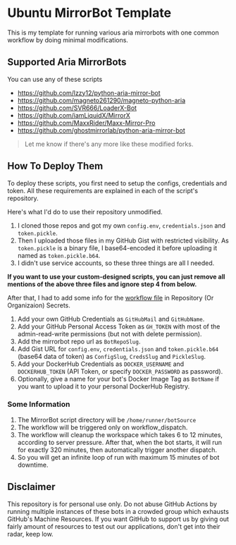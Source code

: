 # Ubuntu MirrorBot Template

This is my template for running various aria mirrorbots with one common workflow by doing minimal modifications.

## Supported Aria MirrorBots

You can use any of these scripts

- https://github.com/lzzy12/python-aria-mirror-bot
- https://github.com/magneto261290/magneto-python-aria
- https://github.com/SVR666/LoaderX-Bot
- https://github.com/iamLiquidX/MirrorX
- https://github.com/MaxxRider/Maxx-Mirror-Pro
- https://github.com/ghostmirrorlab/python-aria-mirror-bot

> Let me know if there's any more like these modified forks.

## How To Deploy Them

To deploy these scripts, you first need to setup the configs, credentials and token.
All these requirements are explained in each of the script's repository.

Here's what I'd do to use their repository unmodified.

1. I cloned those repos and got my own `config.env`, `credentials.json` and `token.pickle`.
2. Then I uploaded those files in my GitHub Gist with restricted visibility.
As `token.pickle` is a binary file, I base64-encoded it before uploading it named as `token.pickle.b64`.
3. I didn't use service accounts, so these three things are all I needed.

**If you want to use your custom-designed scripts, you can just remove all mentions of the above three files and ignore step 4 from below.**

After that, I had to add some info for the [workflow file](.github/workflows/main.yml) in Repository (Or Organizaion) Secrets. 

1. Add your own GitHub Credentials as `GitHubMail` and `GitHubName`.
2. Add your GitHub Personal Access Token as `GH_TOKEN` with most of the admin-read-write permissions (but not with delete permission).
3. Add the mirrorbot repo url as `BotRepoSlug`.
4. Add Gist URL for `config.env`, `credentials.json` and `token.pickle.b64` (base64 data of token) as `ConfigSlug`, `CredsSlug` and `PickleSlug`.
5. Add your DockerHub Credentials as `DOCKER_USERNAME` and `DOCKERHUB_TOKEN` (API Token, or specify `DOCKER_PASSWORD` as password).
6. Optionally, give a name for your bot's Docker Image Tag as `BotName` if you want to upload it to your personal DockerHub Registry.

### Some Information

1. The MirrorBot script directory will be `/home/runner/botSource`
2. The workflow will be triggered only on workflow_dispatch.
3. The workflow will cleanup the workspace which takes 6 to 12 minutes, according to server pressure.
After that, when the bot starts, it will run for exactly 320 minutes, then automatically trigger another dispatch.
4. So you will get an infinite loop of run with maximum 15 minutes of bot downtime.

## Disclaimer

This repository is for personal use only.
Do not abuse GitHub Actions by running multiple instances of these bots in a crowded group which exhausts GitHub's Machine Resources.
If you want GitHub to support us by giving out fairly amount of resources to test out our applications, don't get into their radar, keep low.
